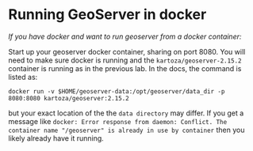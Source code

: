 # Running GeoServer in docker

_If you have docker and want to run geoserver from a docker container:_

Start up your geoserver docker container, sharing on port 8080. You will need to make sure docker is running and 
the `kartoza/geoserver-2.15.2` container is running as in the previous lab. In the docs, the command is listed as:

```
docker run -v $HOME/geoserver-data:/opt/geoserver/data_dir -p 8080:8080 kartoza/geoserver:2.15.2
```
but your exact location of the the `data directory` may differ. If you get a message like 
`docker: Error response from daemon: Conflict. The container name "/geoserver" is already in use by container` 
then you likely already have it running.
